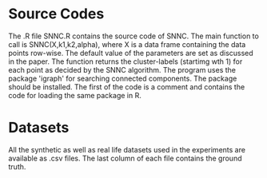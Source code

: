 # Source Codes
The .R file SNNC.R contains the source code of SNNC. The main function to call is SNNC(X,k1,k2,alpha), where X is a data frame containing the data points row-wise. The default value of the parameters are set as discussed in the paper. The function returns the cluster-labels (startimg wth 1) for each point as decided by the SNNC algorithm. The program uses the package 'igraph' for searching connected components. The package should be installed. The first of the code is a comment and contains the code for loading the same package in R.


# Datasets
All the synthetic as well as real life datasets used in the experiments are available as .csv files. The last column of each file contains the ground truth.
